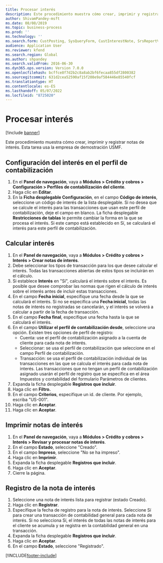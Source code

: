 ```yaml
---
title: Procesar interés
description: Este procedimiento muestra cómo crear, imprimir y registrar notas de interés.
author: ShivamPandey-msft
ms.date: 08/08/2019
ms.topic: business-process
ms.prod: ''
ms.technology: ''
ms.search.form: CustPosting, SysQueryForm, CustInterestNote, SrsReportViewerForm
audience: Application User
ms.reviewer: kfend
ms.search.region: Global
ms.author: shpandey
ms.search.validFrom: 2016-06-30
ms.dyn365.ops.version: Version 7.0.0
ms.openlocfilehash: bcffce8f7d2b2c8a8ab2bf6fecaa855df2800382
ms.sourcegitcommit: 631d2cea52590af15f208e9af584446e85540fcf
ms.translationtype: HT
ms.contentlocale: es-ES
ms.lasthandoff: 05/07/2022
ms.locfileid: "8725020"
---
```

# <a name="process-interest"></a>Procesar interés

[!include [banner](../../includes/banner.md)]

Este procedimiento muestra cómo crear, imprimir y registrar notas de interés. Esta tarea usa la empresa de demostración USMF.


## <a name="set-up-interest-on-the-posting-profile"></a>Configuración del interés en el perfil de contabilización
1. En el **Panel de navegación**, vaya a **Módulos > Crédito y cobros > Configuración > Perfiles de contabilización del cliente**.
2. Haga clic en **Editar**.
3. En la **Ficha desplegable Configuración**, en el campo **Código de interés**, seleccione un código de interés de la lista desplegable. Si no desea que se calcule el interés para las transacciones que usan este perfil de contabilización, deje el campo en blanco. La ficha desplegable **Restricciones de tablas** le permite cambiar la forma en la que se procesa el interés. Si este campo está establecido en Sí, se calculará el interés para este perfil de contabilización.  

## <a name="calculate-interest"></a>Calcular interés
1. En el **Panel de navegación**, vaya a **Módulos > Crédito y cobros > Interés > Crear notas de interés**.
2. Debe seleccionar los tipos de transacción para los que desee calcular el interés. Todas las transacciones abiertas de estos tipos se incluirán en el cálculo.  
3. Si establece **Interés** en "Sí", calculará el interés sobre el interés. Es posible que desee comprobar las normas que rigen el cálculo de interés sobre el interés antes de incluir estas transacciones.  
4. En el campo **Fecha inicial**, especifique una fecha desde la que se calculará el interés. Si no se especifica una **Fecha inicial**, todas las notas de interés no registradas se cancelarán, y el interés se volverá a calcular a partir de la fecha de transacción.
5. En el campo **Fecha final**, especifique una fecha hasta la que se calculará el interés.
6. En el campo **Utilizar el perfil de contabilización desde**, seleccione una opción. Existen tres opciones de perfil de registro:
    - Cuenta: use el perfil de contabilización asignado a la cuenta de cliente para cada nota de interés. 
    - Seleccionar: se usa el perfil de contabilización que seleccione en el campo Perfil de contabilización.
    - Transacción: se usa el perfil de contabilización individual de las transacciones en las que se calcula el interés para cada nota de interés. Las transacciones que no tengan un perfil de contabilización asignado usarán el perfil de registro que se especifica en el área Impuestos y contabilidad del formulario Parámetros de clientes.  
7. Expanda la ficha desplegable **Registros que incluir**.
8. Haga clic en **Filtro.**
9. En el campo **Criterios**, especifique un id. de cliente. Por ejemplo, escriba "US-001".
6. Haga clic en **Aceptar**.
7. Haga clic en **Aceptar**.

## <a name="print-interest-notes"></a>Imprimir notas de interés
1. En el **Panel de navegación**, vaya a **Módulos > Crédito y cobros > Interés > Revisar y procesar notas de interés**.
2. En el campo **Estado**, seleccione "Creado".
3. En el campo **Impreso**, seleccione "No se ha impreso".
4. Haga clic en **Imprimir**.
5. Expanda la ficha desplegable **Registros que incluir**.
6. Haga clic en **Aceptar**.
7. Cierre la página.

## <a name="post-the-interest-note"></a>Registro de la nota de interés
1. Seleccione una nota de interés lista para registrar (estado Creado).
2. Haga clic en **Registrar**.
3. Especifique la fecha de registro para la nota de interés. Seleccione Sí para crear una transacción de contabilidad general para cada nota de interés. Si no selecciona Sí, el interés de todas las notas de interés para el cliente se acumula y se registra en la contabilidad general en una transacción.  
4. Expanda la ficha desplegable **Registros que incluir**.
5. Haga clic en **Aceptar**.
6. En el campo **Estado**, seleccione "Registrado".



[!INCLUDE[footer-include](../../../includes/footer-banner.md)]
